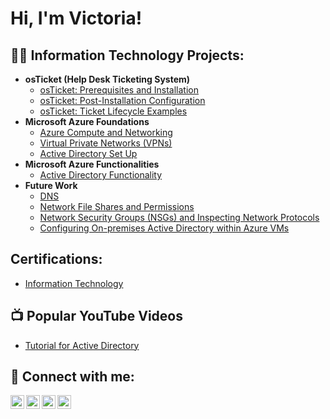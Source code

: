 <h1>Hi, I'm Victoria! </h1>

<h2>👨‍💻 Information Technology Projects:</h2>

- <b>osTicket (Help Desk Ticketing System)</b>
  - [osTicket: Prerequisites and Installation](https://github.com/victoriadeery/osticket-prereqs)
  - [osTicket: Post-Installation Configuration](https://github.com/victoriadeery/post-install-config)
  - [osTicket: Ticket Lifecycle Examples](https://github.com/victoriadeery/ticket-lifecycle)
- <b>Microsoft Azure Foundations</b>
  - [Azure Compute and Networking](https://github.com/victoriadeery/azure-computing-and-networking)
  - [Virtual Private Networks (VPNs)](https://github.com/victoriadeery/Virtual-Private-Networks-VPNs)  
  - [Active Directory Set Up](https://github.com/VictoriaDeery/ActiveDirectoryLab/blob/main/README.md)
- <b>Microsoft Azure Functionalities</b>
  - [Active Directory Functionality](https://github.com/VictoriaDeery/ActiveDirectoryLab-pt2/blob/main/README.md)
- <b>Future Work</b>
  - [DNS](https://github.com/victoriadeery/DNS)
  - [Network File Shares and Permissions](https://github.com/victoriadeery/LABURL)
  - [Network Security Groups (NSGs) and Inspecting Network Protocols](https://github.com/victoriadeery/azure-network-protocols)
  - [Configuring On-premises Active Directory within Azure VMs](https://github.com/victoriadeery/configure-ad)
    
<h2>  Certifications:</h2>

 - [Information Technology](PendingPictureAndLink)

<h2>📺 Popular YouTube Videos</h2>

 - [Tutorial for Active Directory](YoutubeLinkToBeIserted)

<h2> 🤳 Connect with me:</h2>

[<img align="left" alt="victoriadeery | YouTube" width="22px" src="https://cdn.jsdelivr.net/npm/simple-icons@v3/icons/youtube.svg" />][youtube]
[<img align="left" alt="victoriadeery | Twitter" width="22px" src="https://cdn.jsdelivr.net/npm/simple-icons@v3/icons/twitter.svg" />][twitter]
[<img align="left" alt="victoriadeery | LinkedIn" width="22px" src="https://cdn.jsdelivr.net/npm/simple-icons@v3/icons/linkedin.svg" />][linkedin]
[<img align="left" alt="victoriadeery | Instagram" width="22px" src="https://cdn.jsdelivr.net/npm/simple-icons@v3/icons/instagram.svg" />][instagram]

[twitter]: https://twitter.com/victoriadeery
[youtube]: https://www.youtube.com/c/victoriadeery
[instagram]: https://www.instagram.com/victoriadeery/
[linkedin]: https://linkedin.com/in/victoriadeery


<!--
**victoriadeery/victoriadeery** is a ✨ _special_ ✨ repository because its `README.md` (this file) appears on your GitHub profile.

Here are some ideas to get you started:

- 🔭 I’m currently working on ...
- 🌱 I’m currently learning ...
- 👯 I’m looking to collaborate on ...
- 🤔 I’m looking for help with ...
- 💬 Ask me about ...
- 📫 How to reach me: ...
- 😄 Pronouns: ...
- ⚡ Fun fact: ...
-->
